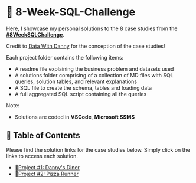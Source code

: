# :key: 8-Week-SQL-Challenge

Here, I showcase my personal solutions to the 8 case studies from the **[#8WeekSQLChallenge](https://8weeksqlchallenge.com)**. 

Credit to [Data With Danny](https://www.linkedin.com/company/datawithdanny/) for the conception of the case studies!

Each project folder contains the following items:

- A readme file explaining the business problem and datasets used
- A solutions folder comprising of a collection of MD files with SQL queries, solution tables, and relevant explanations
- A SQL file to create the schema, tables and loading data
- A full aggregated SQL script containing all the queries 

Note:

- Solutions are coded in **VSCode**, **Microsoft SSMS**

## :memo: Table of Contents

Please find the solution links for the case studies below. Simply click on the links to access each solution.

- 🍜[Project #1: Danny's Diner](https://github.com/tseyongg/Tse_Yong_SQL_Projects/tree/main/Project%20%231%20-%20Danny's%20Diner)
- 🍕[Project #2: Pizza Runner](https://github.com/tseyongg/Tse_Yong_SQL_Projects/tree/main/Project%20%232%20-%20Pizza%20Runner)